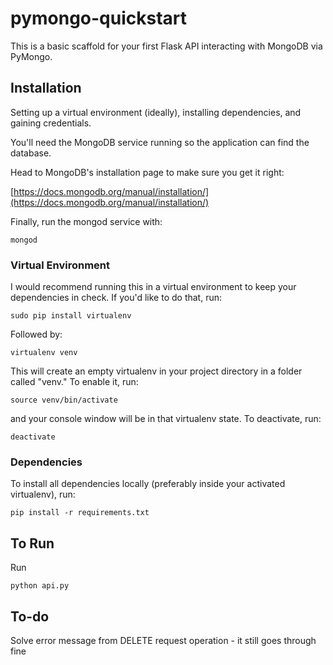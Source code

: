 # pymongo-quickstart
This is a basic scaffold for your first Flask API interacting with MongoDB via PyMongo.

## Installation
Setting up a virtual environment (ideally), installing dependencies, and gaining credentials.

You'll need the MongoDB service running so the application can find the database.

Head to MongoDB's installation page to make sure you get it right:

[https://docs.mongodb.org/manual/installation/](https://docs.mongodb.org/manual/installation/)

Finally, run the mongod service with:

`mongod`

### Virtual Environment
I would recommend running this in a virtual environment to keep your dependencies in check. If you'd like to do that, run:

`sudo pip install virtualenv`

Followed by:

`virtualenv venv`

This will create an empty virtualenv in your project directory in a folder called "venv." To enable it, run:

`source venv/bin/activate`

and your console window will be in that virtualenv state. To deactivate, run:

`deactivate`

### Dependencies
To install all dependencies locally (preferably inside your activated virtualenv), run:

`pip install -r requirements.txt`

## To Run
Run

`python api.py`

## To-do
Solve error message from DELETE request operation - it still goes through fine
